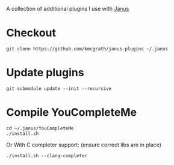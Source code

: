 A collection of additional plugins I use with
[Janus](https://github.com/carlhuda/janus)


Checkout
========

    git clone https://github.com/kmcgrath/janus-plugins ~/.janus

Update plugins
=================

    git submodule update --init --recursive

Compile YouCompleteMe
========================

    cd ~/.janus/YouCompleteMe
    ./install.sh

Or With C completer support: (ensure correct libs are in place)

    ./install.sh --clang-completer
